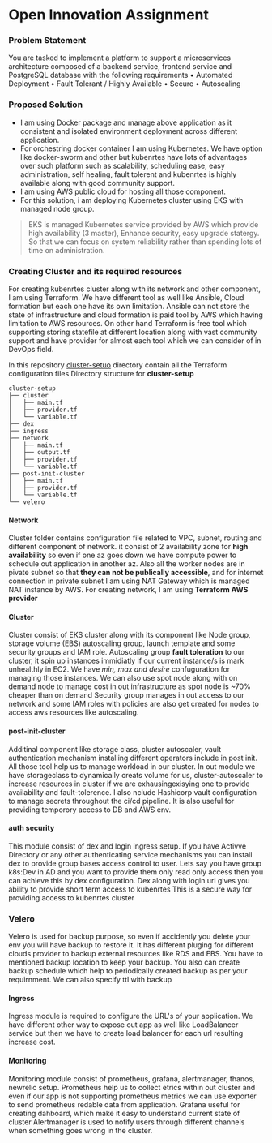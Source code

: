 # Open Innovation Assignment

### Problem Statement
You are tasked to implement a platform to support a microservices architecture composed of a backend service, frontend service and PostgreSQL database with the
following requirements
• Automated Deployment
• Fault Tolerant / Highly Available
• Secure
• Autoscaling

### Proposed Solution

- I am using Docker package and manage above application as it consistent and isolated environment deployment across different application.
- For orchestring docker container I am using Kubernetes. We have option like docker-sworm and other but kubenrtes have lots of advantages over such platform such as scalability, scheduling ease, easy administration, self healing, fault tolerent and kubenrtes is highly available along with good community support.
- I am using AWS public cloud for hosting all those component.
- For this solution, i am deploying Kubernetes cluster using EKS with managed node group. 
>EKS is managed Kubernetes service provided by AWS which provide high availability (3 master), Enhance security, easy upgrade statergy.
So that we can focus on system reliability rather than spending lots of time on administration.

### Creating Cluster and its required resources

For creating kubenrtes cluster along with its network and other component, I am using Terraform.
We have different tool as well like Ansible, Cloud formation but each one have its own limitation.
Ansible can not store the state of infrastructure and cloud formation is paid tool by AWS which having limitation to AWS resources.
On other hand Terraform is free tool which supporting storing statefile at different location along with vast community support and have provider for almost each tool which we can consider of in DevOps field.

In this repository [cluster-setuo](cluster-setup) directory contain all the Terraform configuration files
Directory structure for **cluster-setup**
```
cluster-setup
├── cluster
│   ├── main.tf
│   ├── provider.tf
│   └── variable.tf
├── dex
├── ingress
├── network
│   ├── main.tf
│   ├── output.tf
│   ├── provider.tf
│   └── variable.tf
├── post-init-cluster
│   ├── main.tf
│   ├── provider.tf
│   └── variable.tf
└── velero
```

#### Network
Cluster folder contains configuration file related to VPC, subnet, routing and different component of network.
it consist of 2 availability zone for **high availability** so even if one az goes down we have compute power to schedule out application in another az. 
Also all the worker nodes are in pivate subnet so that **they can not be publically accessible**, and for internet connection in private subnet I am using NAT Gateway which is managed NAT instance by AWS.
For creating network, I am using **Terraform AWS provider**

#### Cluster
Cluster consist of EKS cluster along with its component like Node group, storage volume (EBS) autoscaling group, launch template and some security groups and IAM role.
Autoscaling group **fault toleration** to our cluster, it spin up instances immidiatly if our current instance/s is mark unhealthly in EC2. We have *min, max and desire* confuguration for managing those instances.
We can also use spot node along with on demand node to manage cost in out infrastructure as spot node is ~70% cheaper than on demand
Security group manages in out access to our network and some IAM roles with policies are also get created for nodes to access aws resources like autoscaling.

#### post-init-cluster
Additinal component like storage class, cluster autoscaler, vault authentication mechanism installing different operators include in post init.
All those tool help us to manage workload in our cluster.
In out module we have storageclass to dynamically creats volume for us, cluster-autoscaler to increase resources in cluster if we are exhausingexisying one to provide availability and fault-tolerence.
I also nclude Hashicorp vault configuration to manage secrets throughout the ci/cd pipeline. It is also useful for providing temporory access to DB and AWS env.

#### auth security
This module consist of dex and login ingress setup.
If you have Activve Directory or any other authenticating service mechanisms you can install dex to provide group bases access control to user.
Lets say you have group k8s:Dev in AD and you want to provide them only read only access then you can achieve this by dex configuration.
Dex along with login url gives you ability to provide short term access to kubenrtes
This is a secure way for providing access to kubenrtes cluster

### Velero
Velero is used for backup purpose, so even if accidently you delete your env you will have backup to restore it.
It has different pluging for different clouds provider to backup external resources like RDS and EBS.
You have to mentioned backup location to keep your backup.
You also can create backup schedule which help to periodically created backup as per your requirnment.
We can also specify ttl with backup

#### Ingress
Ingress module is required to configure the URL's of your application.
We have different other way to expose out app as well like LoadBalancer service but then we have to create load balancer for each url resulting increase cost.

#### Monitoring
Monitoring module consist of prometheus, grafana, alertmanager, thanos, newrelic setup.
Prometheus help us to collect etrics within out cluster and even if our app is not supporting prometheus metrics we can use exporter to send prometheus redable data from application.
Grafana useful for creating dahboard, which make it easy to understand current state of cluster
Alertmanager is used to notify users through different channels when something goes wrong in the cluster.
